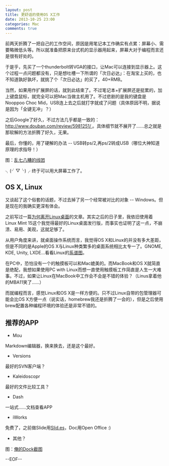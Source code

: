 ```yaml
---
layout: post
title: 更舒适的使用OS X工作
date: 2013-10-25 23:00
categories: Mac
comments: true
---
```


前两天折腾了一把自己的工作空间，原因是用笔记本工作确实有点累：屏幕小、需要略微低头等。所以就准备把原来台式机的显示器用起来，屏幕大对于编程而言还是很有好处的。

于是乎，先买了一个thunderbolt转VGA的接口，让Mac可以连接到显示器上。这个过程一点问题都没有，只是想吐槽一下所谓的「次日必达」：在淘宝上买的，也不知道孰好孰坏，就挑了个「次日必达」的买了，40+RMB。

当然，如果用作扩展屏的话，就到此结束了。不过笔记本+扩展屏还是挺累的，加上键盘鼠标，就完全可以把Mac当做主机用了。不过悲剧的是我的键盘是Nooppoo Choc Mid，USB连上去之后就打字就成了问题（具体原因不明，据说是因为「全键无冲」？）

之后Google了好久，不过方法几乎都是一致的：[http://www.douban.com/review/5981251/ ](http://www.douban.com/review/5981251/)。具体细节就不展开了……总之就是那软解的方法折腾了好久，无果。

最后，你懂的，用了硬解的办法 -- USB转ps/2,再ps/2转成USB（哪位大神知道原理的求指导！）

图：[乱七八糟的线团](https://www.dropbox.com/s/thfdss9fw9zin6s/2013-10-25%2018.31.00.jpg)

╮(╯▽╰)╭ 终于可以用大屏幕工作了。

## OS X, Linux

又谈起了这个俗套的话题，不过去掉了另一个经常被对比的对象 -- Windows。但是现在的我确实更深有体会。

之前写过一篇[为何离开Linux桌面](http://blog.fantasyshao.com/2013-06-leave-linux/)的文章。其实之后的日子里，我依旧使用着Linux Mint 15这个我觉得最好的Linux桌面发行版，而事实也证明了这一点，不崩溃、易用、美观，这就足够了。

从用户角度来讲，就桌面操作系统而言，我觉得OS X和Linux的并没有多大差距，但是不同的是Apple的OS X与Linux种类繁多的桌面系统相比太专一了。GNOME, KDE, Unity, LXDE...看看Linux的[系谱图](http://futurist.se/gldt/)。

在PC中，恐怕没有一个的触摸板可以和Mac媲美的。而MacBook和OS X就简直是绝配，我想如果使用PC with Linux而想一直使用触摸板工作简直是人生一大难事。不过，如果让Linux在MacBook中工作会不会是不错的体验？（Linus拿着他的MBA11笑了……）

而就编程而言，感觉Linux和OS X是一样方便的。只不过Linux自带的包管理器可能会比OS X方便一点（说实话，homebrew我还是折腾了一会的），但是之后使用brew配置各种编程环境的体验还是非常不错的。

## 推荐的APP

* Mou

Markdown编辑器，换来换去，还是这个最好。

* Versions

最好的SVN客户端？

* Kaleidoscopr

最好的文件比较工具？

* Dash

一站式……文档查看APP

* iWorks

免费了，之前做Slide用[Slid.es](http://slid.es)，Doc用Open Office :)

* 其他？

图：[俺的Dock截图](https://www.dropbox.com/s/8fdyzto2e3lno2f/QQ20131026-1.png)


--EOF--





